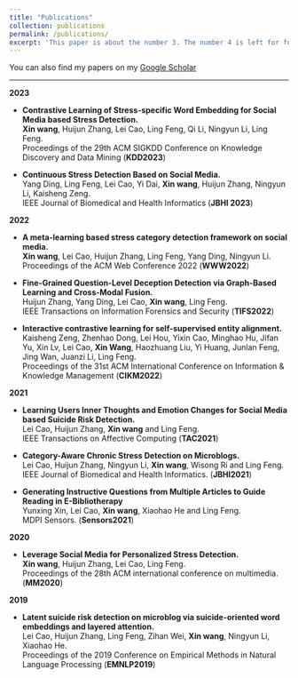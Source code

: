 ```yaml
---
title: "Publications"
collection: publications
permalink: /publications/
excerpt: 'This paper is about the number 3. The number 4 is left for future work.'
---
```

<!-- This paper is about the number 3. The number 4 is left for future work.

[Download paper here](http://academicpages.github.io/files/paper3.pdf)

Recommended citation: Your Name, You. (2015). "Paper Title Number 3." <i>Journal 1</i>. 1(3). -->



You can also find my papers on my [Google Scholar](https://scholar.google.com/citations?user=K9-1BcQAAAAJ)

---
**2023**
- **Contrastive Learning of Stress-specific Word Embedding for Social Media based Stress Detection.**<br>
**Xin wang**, Huijun Zhang, Lei Cao, Ling Feng, Qi Li, Ningyun Li, Ling Feng.<br>
Proceedings of the 29th ACM SIGKDD Conference on Knowledge Discovery and Data Mining (**KDD2023**)

- **Continuous Stress Detection Based on Social Media.**<br>
Yang Ding, Ling Feng, Lei Cao, Yi Dai, **Xin wang**, Huijun Zhang, Ningyun Li, Kaisheng Zeng.<br>
IEEE Journal of Biomedical and Health Informatics (**JBHI 2023**)

**2022**
- **A meta-learning based stress category detection framework on social media.**<br>
**Xin wang**, Lei Cao, Huijun Zhang, Ling Feng, Yang Ding, Ningyun Li.<br>
Proceedings of the ACM Web Conference 2022 (**WWW2022**)

- **Fine-Grained Question-Level Deception Detection via Graph-Based Learning and Cross-Modal Fusion.**<br>
Huijun Zhang, Yang Ding, Lei Cao, **Xin wang**, Ling Feng.<br>
IEEE Transactions on Information Forensics and Security (**TIFS2022**)

- **Interactive contrastive learning for self-supervised entity alignment.**<br>
Kaisheng Zeng, Zhenhao Dong, Lei Hou, Yixin Cao, Minghao Hu, Jifan Yu, Xin Lv, Lei Cao, **Xin Wang**, Haozhuang Liu, Yi Huang, Junlan Feng, Jing Wan, Juanzi Li, Ling Feng.<br>
Proceedings of the 31st ACM International Conference on Information & Knowledge Management (**CIKM2022**)

**2021**
- **Learning Users Inner Thoughts and Emotion Changes for Social Media based Suicide Risk Detection.**<br>
Lei Cao, Huijun Zhang, **Xin wang** and Ling Feng.<br>
IEEE Transactions on Affective Computing (**TAC2021**)

- **Category-Aware Chronic Stress Detection on Microblogs.**<br>
Lei Cao, Huijun Zhang, Ningyun Li, **Xin wang**, Wisong Ri and Ling Feng.<br>
IEEE Journal of Biomedical and Health Informatics. (**JBHI2021**)

- **Generating Instructive Questions from Multiple Articles to Guide Reading in E-Bibliotherapy**<br>
Yunxing Xin, Lei Cao, **Xin wang**, Xiaohao He and Ling Feng.<br>
MDPI Sensors. (**Sensors2021**)

**2020**
- **Leverage Social Media for Personalized Stress Detection.**<br>
**Xin wang**, Huijun Zhang, Lei Cao, Ling Feng.<br>
Proceedings of the 28th ACM international conference on multimedia. (**MM2020**)

**2019**
- **Latent suicide risk detection on microblog via suicide-oriented word embeddings and layered attention.**<br>
Lei Cao, Huijun Zhang, Ling Feng, Zihan Wei, **Xin wang**, Ningyun Li, Xiaohao He.<br>
Proceedings of the 2019 Conference on Empirical Methods in Natural Language Processing (**EMNLP2019**)
